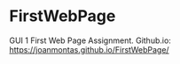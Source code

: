 # FirstWebPage

GUI 1 First Web Page Assignment.
Github.io: https://joanmontas.github.io/FirstWebPage/
#
